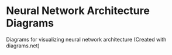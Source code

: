 # Neural Network Architecture Diagrams
Diagrams for visualizing neural network architecture (Created with diagrams.net)
